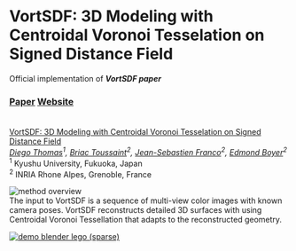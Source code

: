 # VortSDF: 3D Modeling with Centroidal Voronoi Tesselation on Signed Distance Field
Official implementation of ***VortSDF paper***

### [Paper](https://arxiv.org/abs/2407.19837)   [Website](https://repo-sam.inria.fr/fungraph/3d-gaussian-splatting/) <br><br> 
[VortSDF: 3D Modeling with Centroidal Voronoi Tesselation on Signed Distance Field]()<br>
*[Diego Thomas]()<sup>1</sup>, [Briac Toussaint]()<sup>2</sup>, [Jean-Sebastien Franco]()<sup>2</sup>, [Edmond Boyer]()<sup>2</sup>*<br>
<sup>1</sup> Kyushu University, Fukuoka, Japan<br>
<sup>2</sup> INRIA Rhone Alpes, Grenoble, France<br>

![method overview](https://github.com/diegothomas/VortSDF/blob/main/Resources/Images/Teaser.svg)<br>
The input to VortSDF is a sequence of multi-view color images with known camera poses. VortSDF reconstructs detailed 3D surfaces with using Centroidal Voronoi Tessellation that adapts to the reconstructed geometry.<br>

[![demo blender lego (sparse)]()]()



